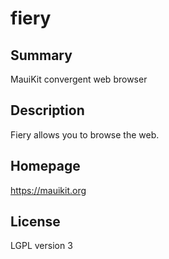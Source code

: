 # fiery

## Summary

MauiKit convergent web browser

## Description

Fiery allows you to browse the web.

## Homepage

https://mauikit.org

## License

LGPL version 3
